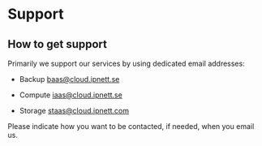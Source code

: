 # Support

## How to get support

Primarily we support our services by using dedicated email addresses:

* Backup baas@cloud.ipnett.se

* Compute iaas@cloud.ipnett.se

* Storage staas@cloud.ipnett.com

Please indicate how you want to be contacted, if needed, when you email us.

